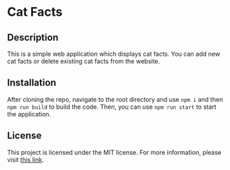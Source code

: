# Cat Facts

## Description

This is a simple web application which displays cat facts. You can add new cat facts or delete existing cat facts from the website.

## Installation

After cloning the repo, navigate to the root directory and use `npm i` and then `npm run build` to build the code. Then, you can use `npm run start` to start the application. 

## License

This project is licensed under the MIT license. For more information, please visit [this link](https://opensource.org/licenses/MIT).
